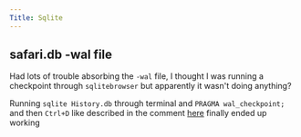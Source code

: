 ```yaml
---
Title: Sqlite
---
```


## safari.db -wal file

Had lots of trouble absorbing the `-wal` file, I thought I was running a checkpoint through `sqlitebrowser` but apparently it wasn't doing anything?

Running `sqlite History.db` through terminal and `PRAGMA wal_checkpoint;` and then `Ctrl+D` like described in the comment [here](https://stackoverflow.com/a/19575935/9348376) finally ended up working
